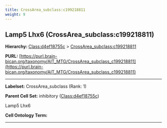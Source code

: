 ```yaml
---
title: CrossArea_subclass:c199218811
weight: 9
---
```

## Lamp5 Lhx6 (CrossArea_subclass:c199218811)
<b>Hierarchy: </b>
[Class:d4ef18755c](../Class_d4ef18755c) >
[CrossArea_subclass:c199218811](../CrossArea_subclass_c199218811)

**PURL:** [https://purl.brain-bican.org/taxonomy/AIT_MTG/CrossArea_subclass_c199218811](https://purl.brain-bican.org/taxonomy/AIT_MTG/CrossArea_subclass_c199218811)

---


**Labelset:** CrossArea_subclass (Rank: 1)

**Parent Cell Set:** inhibitory ([Class:d4ef18755c](../Class_d4ef18755c))

Lamp5 Lhx6


**Cell Ontology Term:** 

[MARKER GENES.]: #


---

[TRANSFERRED ANNOTATIONS.]: #


[AUTHOR ANNOTATION FIELDS.]: #

